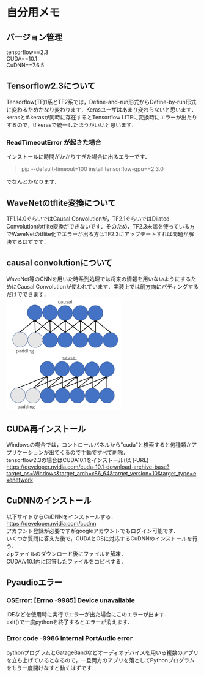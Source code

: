 # 自分用メモ

## バージョン管理
tensorflow==2.3 <br>
CUDA==10.1 <br>
CuDNN==7.6.5 <br>

## Tensorflow2.3について
Tensorflow(TF)1系とTF2系では，Define-and-run形式からDefine-by-run形式に変わるためかなり変わります．Kerasユーザはあまり変わらないと思います．kerasとtf.kerasが同時に存在するとTensorflow LITEに変換時にエラーが出たりするので，tf.kerasで統一したほうがいいと思います． <br>

### ReadTimeoutError が起きた場合
インストールに時間がかかりすぎた場合に出るエラーです．
> pip --default-timeout=100 install tensorflow-gpu==2.3.0 <br>

でなんとかなります．

## WaveNetのtflite変換について
TF1.14.0ぐらいではCausal Convolutionが，TF2.1ぐらいではDilated Convolutionのtflite変換ができないです．そのため，TF2.3未満を使っている方でWaveNetのtflite化でエラーが出る方はTF2.3にアップデートすれば問題が解決するはずです．

## causal convolutionについて
WaveNet等のCNNを用いた時系列処理では将来の情報を用いないようにするためにCausal Convolutionが使われています．実装上では前方向にパディングするだけでできます． <br>
 <img src="./fig/causal.png" width="300">  <img src="./fig/causal2.png" width="300">

## CUDA再インストール
Windowsの場合では，コントロールパネルから"cuda"と検索すると何種類かアプリケーションが出てくるので手動ですべて削除．<br>
tensorflow2.3の場合はCUDA10.1をインストール(以下URL)<br>
https://developer.nvidia.com/cuda-10.1-download-archive-base?target_os=Windows&target_arch=x86_64&target_version=10&target_type=exenetwork

## CuDNNのインストール
以下サイトからCuDNNをインストールする． <br>
https://developer.nvidia.com/cudnn <br>
アカウント登録が必要ですがgoogleアカウントでもログイン可能です． <br>
いくつか質問に答えた後で，CUDAとOSに対応するCuDNNのインストールを行う． <br>
zipファイルのダウンロード後にファイルを解凍．<br>
CUDA/v10.1内に回答したファイルをコピペする．

## Pyaudioエラー

### OSError: [Errno -9985] Device unavailable
IDEなどを使用時に実行でエラーが出た場合にこのエラーが出ます．<br>
exit()で一度pythonを終了するとエラーが消えます．

### Error code -9986 Internal PortAudio error
pythonプログラムとGatageBandなどオーディオデバイスを用いる複数のアプリを立ち上げているとなるので，一旦両方のアプリを落としてPythonプログラムをもう一度開けなすと動くはずです
